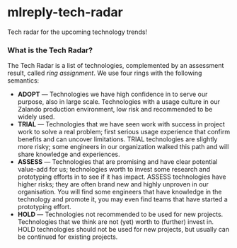# mlreply-tech-radar
Tech radar for the upcoming technology trends!



<h3>What is the Tech Radar?</h3>

<p>
The Tech Radar is a list of technologies, complemented by an assessment result, called <em>ring assignment</em>. We use four rings with the following semantics:
</p>

<ul>
<li><strong>ADOPT</strong> &mdash; Technologies we have high confidence in to serve our purpose, also in large scale. Technologies with a usage culture in our Zalando production environment, low risk and recommended to be widely used.</li>
<li><strong>TRIAL</strong> &mdash; Technologies that we have seen work with success in project work to solve a real problem; first serious usage experience that confirm benefits and can uncover limitations. TRIAL technologies are slightly more risky; some engineers in our organization walked this path and will share knowledge and experiences.</li>
<li><strong>ASSESS</strong> &mdash; Technologies that are promising and have clear potential value-add for us; technologies worth to invest some research and prototyping efforts in to see if it has impact. ASSESS technologies have higher risks; they are often brand new and highly unproven in our organisation. You will find some engineers that have knowledge in the technology and promote it, you may even find teams that have started a prototyping effort.</li>
<li><strong>HOLD</strong> &mdash; Technologies not recommended to be used for new projects. Technologies that we think are not (yet) worth to (further) invest in. HOLD technologies should not be used for new projects, but usually can be continued for existing projects.</li>
</ul>